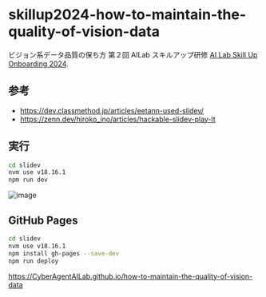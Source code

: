 # skillup2024-how-to-maintain-the-quality-of-vision-data
ビジョン系データ品質の保ち方 第２回 AILab スキルアップ研修 [AI Lab Skill Up Onboarding 2024](https://sites.google.com/cyberagent.co.jp/ailabskillup/).

## 参考
- https://dev.classmethod.jp/articles/eetann-used-slidev/
- https://zenn.dev/hiroko_ino/articles/hackable-slidev-play-lt

## 実行

```bash
cd slidev
nvm use v18.16.1
npm run dev
```

![image](https://github.com/user-attachments/assets/b098a079-2249-4ce4-a72c-34f58fdc26d7)

## GitHub Pages

```bash
cd slidev
nvm use v18.16.1
npm install gh-pages --save-dev
npm run deploy
```

https://CyberAgentAILab.github.io/how-to-maintain-the-quality-of-vision-data
